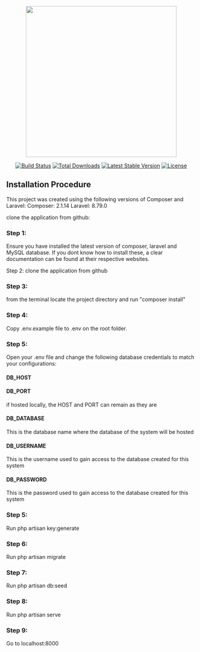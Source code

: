 <p align="center"><a href="https://laravel.com" target="_blank"><img src="https://raw.githubusercontent.com/laravel/art/master/logo-lockup/5%20SVG/2%20CMYK/1%20Full%20Color/laravel-logolockup-cmyk-red.svg" width="400"></a></p>

<p align="center">
<a href="https://travis-ci.org/laravel/framework"><img src="https://travis-ci.org/laravel/framework.svg" alt="Build Status"></a>
<a href="https://packagist.org/packages/laravel/framework"><img src="https://img.shields.io/packagist/dt/laravel/framework" alt="Total Downloads"></a>
<a href="https://packagist.org/packages/laravel/framework"><img src="https://img.shields.io/packagist/v/laravel/framework" alt="Latest Stable Version"></a>
<a href="https://packagist.org/packages/laravel/framework"><img src="https://img.shields.io/packagist/l/laravel/framework" alt="License"></a>
</p>

## Installation Procedure
This project was created using the following versions of Composer and Laravel: Composer: 2.1.14 Laravel: 8.79.0

clone the application from github:

### Step 1:
Ensure you have installed the latest version of composer, laravel and MySQL database. If you dont know how to install these, a clear documentation can be found at their respective websites.

Step 2:
clone the application from github

### Step 3:
from the terminal locate the project directory and run "composer install"

### Step 4:
Copy .env.example file to .env on the root folder.

### Step 5:
Open your .env file and change the following database credentials to match your configurations:

#### DB_HOST
#### DB_PORT
if hosted locally, the HOST and PORT can remain as they are

#### DB_DATABASE
This is the database name where the database of the system will be hosted

#### DB_USERNAME
This is the username used to gain access to the database created for this system

#### DB_PASSWORD
This is the password used to gain access to the database created for this system

###  Step 5:
Run php artisan key:generate

###  Step 6:
Run php artisan migrate

###  Step 7:
Run php artisan db:seed

###  Step 8:
Run php artisan serve

###  Step 9:
Go to localhost:8000
